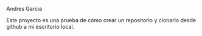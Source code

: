 Andres Garcia

Este proyecto es una prueba de cómo crear un repositorio y clonarlo desde github a mi escritorio local.